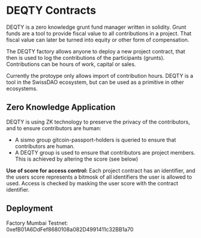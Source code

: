 # DEQTY Contracts

DEQTY is a zero knowledge grunt fund manager written in solidity. Grunt funds are a tool to provide fiscal value to all contributions in a project. That fiscal value can later be turned into equity or other form of compensation.

The DEQTY factory allows anyone to deploy a new project contract, that then is used to log the contributions of the participants (grunts). Contributions can be hours of work, capital or sales.

Currently the protoype only allows import of contribution hours. DEQTY is a tool in the SwissDAO ecosystem, but can be used as a primitive in other ecosystems.

## Zero Knowledge Application

DEQTY is using ZK technology to preserve the privacy of the contributors, and to ensure contributors are human:

- A sismo group gitcoin-passport-holders is queried to ensure that contributors are human.
- A DEQTY group is used to ensure that contributors are project members. This is achieved by altering the score (see below)

**Use of score for access control:** Each project contract has an identifier, and the users score represents a bitmosk of all identifiers the user is allowed to used. Access is checked by masking the user score with the contract identifier. 

## Deployment

Factory Mumbai Testnet: 0xefB01A6DdFef8680108a082D4991411c32BB1a70
